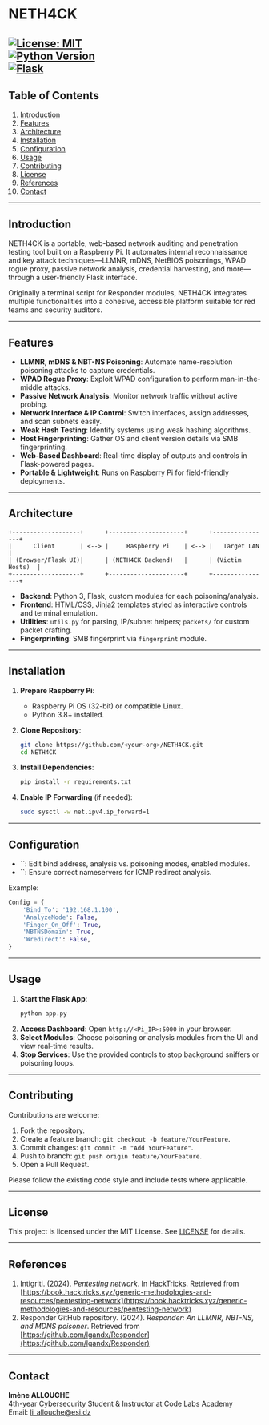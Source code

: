 # NETH4CK

[![License: MIT](https://img.shields.io/badge/License-MIT-blue.svg)](LICENSE)  
[![Python Version](https://img.shields.io/badge/python-3.8%2B-blue)](https://www.python.org/)  
[![Flask](https://img.shields.io/badge/Flask-2.0%2B-orange)](https://flask.palletsprojects.com/)
---

## Table of Contents

1. [Introduction](#introduction)
2. [Features](#features)
3. [Architecture](#architecture)
4. [Installation](#installation)
5. [Configuration](#configuration)
6. [Usage](#usage)
7. [Contributing](#contributing)
8. [License](#license)
9. [References](#references)
10. [Contact](#contact)

---

## Introduction

NETH4CK is a portable, web-based network auditing and penetration testing tool built on a Raspberry Pi. It automates internal reconnaissance and key attack techniques—LLMNR, mDNS, NetBIOS poisonings, WPAD rogue proxy, passive network analysis, credential harvesting, and more—through a user-friendly Flask interface.

Originally a terminal script for Responder modules, NETH4CK integrates multiple functionalities into a cohesive, accessible platform suitable for red teams and security auditors.

---

## Features

- **LLMNR, mDNS & NBT-NS Poisoning**: Automate name-resolution poisoning attacks to capture credentials.
- **WPAD Rogue Proxy**: Exploit WPAD configuration to perform man-in-the-middle attacks.
- **Passive Network Analysis**: Monitor network traffic without active probing.
- **Network Interface & IP Control**: Switch interfaces, assign addresses, and scan subnets easily.
- **Weak Hash Testing**: Identify systems using weak hashing algorithms.
- **Host Fingerprinting**: Gather OS and client version details via SMB fingerprinting.
- **Web-Based Dashboard**: Real-time display of outputs and controls in Flask-powered pages.
- **Portable & Lightweight**: Runs on Raspberry Pi for field-friendly deployments.

---

## Architecture

```
+-------------------+      +---------------------+      +----------------+
|      Client       | <--> |     Raspberry Pi    | <--> |   Target LAN    |
| (Browser/Flask UI)|      | (NETH4CK Backend)   |      | (Victim Hosts)  |
+-------------------+      +---------------------+      +----------------+
```

- **Backend**: Python 3, Flask, custom modules for each poisoning/analysis.
- **Frontend**: HTML/CSS, Jinja2 templates styled as interactive controls and terminal emulation.
- **Utilities**: `utils.py` for parsing, IP/subnet helpers; `packets/` for custom packet crafting.
- **Fingerprinting**: SMB fingerprint via `fingerprint` module.

---

## Installation

1. **Prepare Raspberry Pi**:

   - Raspberry Pi OS (32-bit) or compatible Linux.
   - Python 3.8+ installed.

2. **Clone Repository**:

   ```bash
   git clone https://github.com/<your-org>/NETH4CK.git
   cd NETH4CK
   ```

3. **Install Dependencies**:

   ```bash
   pip install -r requirements.txt
   ```

4. **Enable IP Forwarding** (if needed):

   ```bash
   sudo sysctl -w net.ipv4.ip_forward=1
   ```

---

## Configuration

- ``: Edit bind address, analysis vs. poisoning modes, enabled modules.
- ``: Ensure correct nameservers for ICMP redirect analysis.

Example:

```python
Config = {
    'Bind_To': '192.168.1.100',
    'AnalyzeMode': False,
    'Finger_On_Off': True,
    'NBTNSDomain': True,
    'Wredirect': False,
}
```

---

## Usage

1. **Start the Flask App**:
   ```bash
   python app.py
   ```
2. **Access Dashboard**: Open `http://<Pi_IP>:5000` in your browser.
3. **Select Modules**: Choose poisoning or analysis modules from the UI and view real-time results.
4. **Stop Services**: Use the provided controls to stop background sniffers or poisoning loops.

---

## Contributing

Contributions are welcome:

1. Fork the repository.
2. Create a feature branch: `git checkout -b feature/YourFeature`.
3. Commit changes: `git commit -m "Add YourFeature"`.
4. Push to branch: `git push origin feature/YourFeature`.
5. Open a Pull Request.

Please follow the existing code style and include tests where applicable.

---

## License

This project is licensed under the MIT License. See [LICENSE](LICENSE) for details.

---

## References

1. Intigriti. (2024). *Pentesting network*. In HackTricks. Retrieved from [https://book.hacktricks.xyz/generic-methodologies-and-resources/pentesting-network](https://book.hacktricks.xyz/generic-methodologies-and-resources/pentesting-network)
2. Responder GitHub repository. (2024). *Responder: An LLMNR, NBT-NS, and MDNS poisoner*. Retrieved from [https://github.com/lgandx/Responder](https://github.com/lgandx/Responder)

---

## Contact

**Imène ALLOUCHE**\
4th-year Cybersecurity Student & Instructor at Code Labs Academy\
Email: [li_allouche@esi.dz](mailto\:li_allouche@esi.dz)


